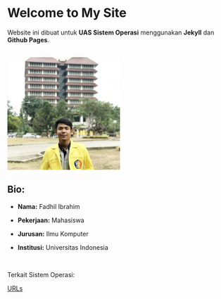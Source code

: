 <h1> Welcome to My Site </h1>
<p> Website ini dibuat untuk <b>UAS Sistem Operasi</b> menggunakan
    <b>Jekyll</b> dan <b>Github Pages</b>. </p>
<br>
<img src="fotosaya.jpg" width="256">
<h2> Bio: </h2>
<ul>
    <li> <p><b>Nama:</b> Fadhil Ibrahim</p> </li>
    <li> <p><b>Pekerjaan:</b> Mahasiswa</p> </li>
    <li> <p><b>Jurusan:</b> Ilmu Komputer</p> </li>
    <li> <p><b>Institusi:</b> Universitas Indonesia</p> </li>
</ul>
<br>
<p>Terkait Sistem Operasi:</p>
<a href="https://fadhilibra.github.io/os201/URLs/"> URLs </a>


